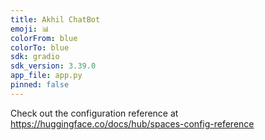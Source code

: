 ```yaml
---
title: Akhil ChatBot
emoji: 📊
colorFrom: blue
colorTo: blue
sdk: gradio
sdk_version: 3.39.0
app_file: app.py
pinned: false
---
```


Check out the configuration reference at https://huggingface.co/docs/hub/spaces-config-reference
